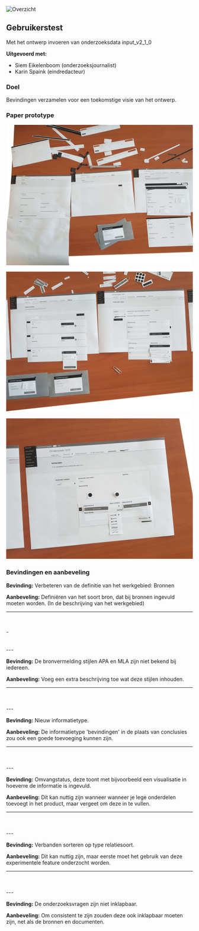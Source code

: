 ![Overzicht](content/onderzicht.jpg)


## Gebruikerstest

Met het ontwerp invoeren van onderzoeksdata input_v2_1_0

__Uitgevoerd met:__
* Siem Eikelenboom (onderzoeksjournalist)
* Karin Spaink (eindredacteur)


### Doel
Bevindingen verzamelen voor een toekomstige visie van het ontwerp.

### Paper prototype

![Algemene informatie, bronnen en documenten](content/20191025_143622.jpg)

![Gebeurtenissen en onderzoeksvragen](content/20191025_143628.jpg)

![Verbanden](content/20191025_143633.jpg)


### Bevindingen en aanbeveling

__Bevinding:__ Verbeteren van de definitie van het werkgebied: Bronnen

__Aanbeveling:__ Definiëren van het soort bron, dat bij bronnen ingevuld moeten worden. (In de beschrijving van het werkgebied)



---
<br>
<p>-</p>
<br>
---


__Bevinding:__ De bronvermelding stijlen APA en MLA zijn niet bekend bij iedereen.

__Aanbeveling:__ Voeg een extra beschrijving toe wat deze stijlen inhouden.


---
<br>
<br>
---


__Bevinding:__ Nieuw informatietype.

__Aanbeveling:__ De informatietype 'bevindingen' in de plaats van conclusies zou ook een goede toevoeging kunnen zijn.


---
<br>
<br>
---

__Bevinding:__ Omvangstatus, deze toont met bijvoorbeeld een visualisatie in hoeverre de informatie is ingevuld.

__Aanbeveling:__ Dit kan nuttig zijn wanneer wanneer je lege onderdelen toevoegt in het product, maar vergeet om deze in te vullen.


---
<br>
<br>
---

__Bevinding:__ Verbanden sorteren op type relatiesoort.

__Aanbeveling:__ Dit kan nuttig zijn, maar eerste moet het gebruik van deze experimentele feature onderzocht worden.

---
<br>
<br>
---

__Bevinding:__ De onderzoeksvragen zijn niet inklapbaar.

__Aanbeveling:__ Om consistent te zijn zouden deze ook inklapbaar moeten zijn, net als de bronnen en documenten.

